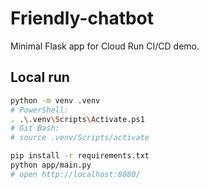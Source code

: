 # Friendly-chatbot

Minimal Flask app for Cloud Run CI/CD demo.

## Local run

```bash
python -m venv .venv
# PowerShell:
. .\.venv\Scripts\Activate.ps1
# Git Bash:
# source .venv/Scripts/activate

pip install -r requirements.txt
python app/main.py
# open http://localhost:8080/
